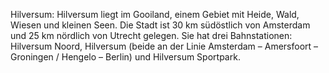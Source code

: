 Hilversum: Hilversum liegt im Gooiland, einem Gebiet mit Heide, Wald, Wiesen und kleinen Seen. Die Stadt ist 30 km südöstlich von Amsterdam und 25 km nördlich von Utrecht gelegen. Sie hat drei Bahnstationen: Hilversum Noord, Hilversum (beide an der Linie Amsterdam – Amersfoort – Groningen / Hengelo – Berlin) und Hilversum Sportpark.
